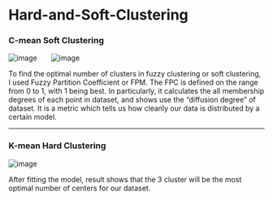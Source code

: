 # Hard-and-Soft-Clustering
### C-mean Soft Clustering



![image](https://user-images.githubusercontent.com/58222828/173663029-1b722d0b-9e3d-4c11-8481-400ab13ed0b0.png)
&nbsp;&nbsp;&nbsp;&nbsp;&nbsp;
![image](https://user-images.githubusercontent.com/58222828/173663051-5e1be222-c930-4c71-99d8-bdbe9e72df10.png)

To find the optimal number of clusters in fuzzy clustering or soft clustering, I used Fuzzy Partition Coefficient or FPM. The FPC is defined on the range from 0 to 1, with 1 being best. In particularly, it calculates the all membership degrees of each point in dataset, and shows use the “diffusion degree” of dataset. It is a metric which tells us how cleanly our data is distributed by a certain model.

---

### K-mean Hard Clustering



![image](https://user-images.githubusercontent.com/58222828/173663089-dfa012a6-28fc-4776-98c3-121414e606f8.png)

After fitting the model, result shows that the 3 cluster will be the most optimal number of centers for our dataset.
